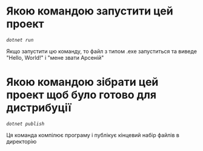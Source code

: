 # Якою командою запустити цей проект

_`dotnet run`_

Якщо запустити цю команду, то файл з типом .exe запуститься та виведе "Hello, World!" і "мене звати Арсеній"

# Якою командою зібрати цей проект щоб було готово для дистрибуції

_`dotnet publish`_

Ця команда компілює програму і публікує кінцевий набір файлів в директорію
